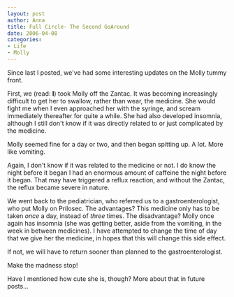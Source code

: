 ```yaml
--- 
layout: post
author: Anna
title: Full Circle- The Second GoAround
date: 2006-04-08
categories: 
- Life
- Molly
---
```


Since last I posted, we've had some interesting updates on the Molly tummy front.

First, we (read: **I**) took Molly off the Zantac. It was becoming increasingly difficult to get her to swallow, rather than wear, the medicine. She would fight me when I even approached her with the syringe, and scream immediately thereafter for quite a while. She had also developed insomnia, although I still don't know if it was directly related to or just complicated by the medicine.

Molly seemed fine for a day or two, and then began spitting up. A lot. More like vomiting.

Again, I don't know if it was related to the medicine or not. I do know the night before it began I had an enormous amount of caffeine the night before it began. That may have triggered a reflux reaction, and without the Zantac, the reflux became severe in nature.

We went back to the pediatrician, who referred us to a gastroenterologist, who put Molly on Prilosec. The advantages? This medicine only has to be taken _once_ a day, instead of _three_ times. The disadvantage? Molly once again has insomnia (she was getting better, aside from the vomiting, in the week in between medicines). I have attempted to change the time of day that we give her the medicine, in hopes that this will change this side effect.

If not, we will have to return sooner than planned to the gastroenterologist.

Make the madness stop!

Have I mentioned how cute she is, though? More about that in future posts...
